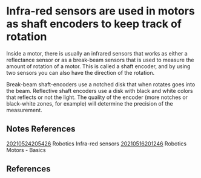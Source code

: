 ---
---
# Infra-red sensors are used in motors as shaft encoders to keep track of rotation

Inside a motor, there is usually an infrared sensors that works as
either a reflectance sensor or as a break-beam sensors that is used to
measure the amount of rotation of a motor. This is called a shaft
encoder, and by using two sensors you can also have the direction of the
rotation.

Break-beam shaft-encoders use a notched disk that when rotates goes into
the beam. Reflective shaft encoders use a disk with black and white
colors that reflects or not the light. The quality of the encoder (more
notches or black-white zones, for example) will determine the precision
of the measurement.

## Notes References

[20210524205426](/notes/20210524205426) Robotics Infra-red sensors [20210516201246](/notes/20210516201246)
Robotics Motors - Basics

## References
